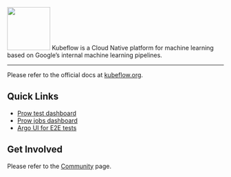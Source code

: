 <img src="https://www.kubeflow.org/images/logo.svg" width="100">
Kubeflow is a Cloud Native platform for machine learning based on Google’s internal machine learning pipelines.

---
Please refer to the official docs at [kubeflow.org](http://kubeflow.org).

## Quick Links
* [Prow test dashboard](https://k8s-testgrid.appspot.com/sig-big-data)
* [Prow jobs dashboard](https://prow.k8s.io/?repo=kubeflow%2Fkubeflow)
* [Argo UI for E2E tests](http://testing-argo.kubeflow.org)

## Get Involved
Please refer to the [Community](https://www.kubeflow.org/docs/about/community/) page.

